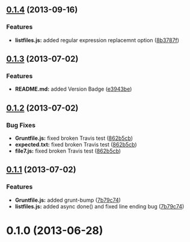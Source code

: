 <a name="0.1.4"></a>
## [0.1.4](https://github.com/psyrendust/grunt-listfiles/compare/v0.1.4...v0.1.3) (2013-09-16)


### Features

* **listfiles.js:** added regular expression replacemnt option ([8b3787f](https://github.com/psyrendust/grunt-listfiles/commit/8b3787f))



<a name="0.1.3"></a>
## [0.1.3](https://github.com/psyrendust/grunt-listfiles/compare/v0.1.3...v0.1.2) (2013-07-02)


### Features

* **README.md:** added Version Badge ([e3943be](https://github.com/psyrendust/grunt-listfiles/commit/e3943be))



<a name="0.1.2"></a>
## [0.1.2](https://github.com/psyrendust/grunt-listfiles/compare/v0.1.2...v0.1.1) (2013-07-02)


### Bug Fixes

* **Gruntfile.js:** fixed broken Travis test ([862b5cb](https://github.com/psyrendust/grunt-listfiles/commit/862b5cb))
* **expected.txt:** fixed broken Travis test ([862b5cb](https://github.com/psyrendust/grunt-listfiles/commit/862b5cb))
* **file7.js:** fixed broken Travis test ([862b5cb](https://github.com/psyrendust/grunt-listfiles/commit/862b5cb))



<a name="0.1.1"></a>
## [0.1.1](https://github.com/psyrendust/grunt-listfiles/compare/v0.1.1...v0.1.0) (2013-07-02)


### Features

* **Gruntfile.js:** added grunt-bump ([7b79c74](https://github.com/psyrendust/grunt-listfiles/commit/7b79c74))
* **listfiles.js:** added async done() and fixed line ending bug ([7b79c74](https://github.com/psyrendust/grunt-listfiles/commit/7b79c74))



<a name="0.1.0"></a>
# 0.1.0 (2013-06-28)



